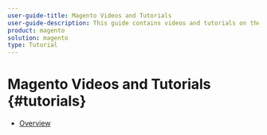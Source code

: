 ```yaml
---
user-guide-title: Magento Videos and Tutorials
user-guide-description: This guide contains videos and tutorials on the many features and capabilities of Adobe Magento Commerce.
product: magento
solution: magento
type: Tutorial
---
```


# Magento Videos and Tutorials {#tutorials}

+ [Overview](overview.md)
